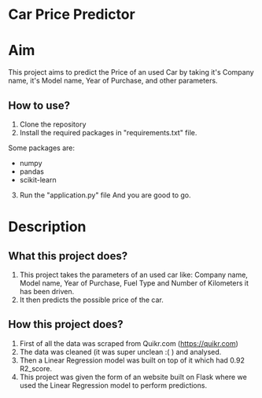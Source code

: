 # Car Price Predictor

# Aim

This project aims to predict the Price of an used Car by taking it's Company name, it's Model name, Year of Purchase, and other parameters.


## How to use?

1. Clone the repository
2. Install the required packages in "requirements.txt" file.

Some packages are:
 - numpy 
 - pandas 
 - scikit-learn

3. Run the "application.py" file
And you are good to go. 

# Description

## What this project does?

1. This project takes the parameters of an used car like: Company name, Model name, Year of Purchase, Fuel Type and Number of Kilometers it has been driven.
2. It then predicts the possible price of the car.


## How this project does?

1. First of all the data was scraped from Quikr.com (https://quikr.com) 
2. The data was cleaned (it was super unclean :( ) and analysed.
3. Then a Linear Regression model was built on top of it which had 0.92 R2_score.
4. This project was given the form of an website built on Flask where we used the Linear Regression model to perform predictions.
